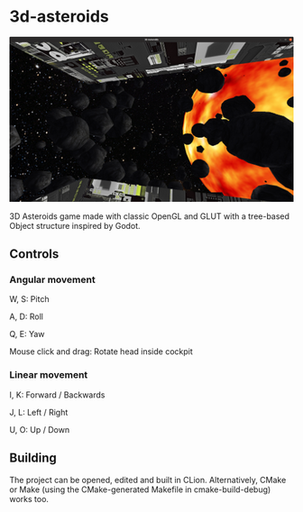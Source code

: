 # 3d-asteroids

![Screenshot](resources/screenshot.png?raw=true "Screenshot")

3D Asteroids game made with classic OpenGL and GLUT with a tree-based Object structure inspired by Godot.

## Controls

### Angular movement

W, S: Pitch

A, D: Roll

Q, E: Yaw

Mouse click and drag: Rotate head inside cockpit

### Linear movement

I, K: Forward / Backwards

J, L: Left / Right

U, O: Up / Down

## Building

The project can be opened, edited and built in CLion. Alternatively, CMake or Make (using the CMake-generated Makefile in cmake-build-debug) works too.

